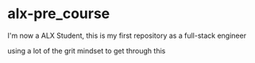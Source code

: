 # alx-pre_course
I'm now a ALX Student, this is my first repository as a full-stack engineer

using a lot of the grit mindset to get through this
